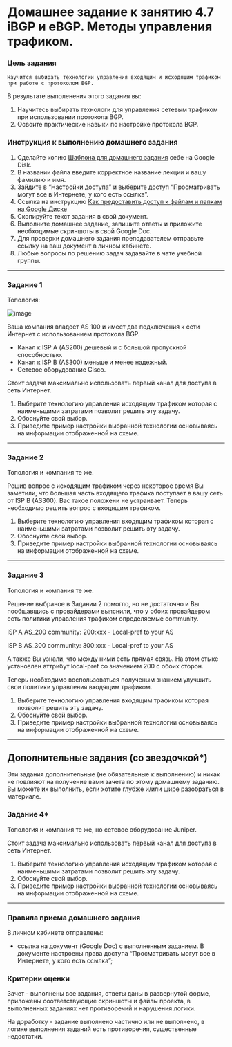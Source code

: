 # Домашнее задание к занятию 4.7 iBGP и eBGP. Методы управления трафиком.

### Цель задания

`Научится выбирать технологии управления входящим и исходящим трафиком при работе с протоколом BGP.`

В результате выполенения этого задания вы:
1. Научитесь выбирать технологи для управления сетевым трафиком при использовании протокола BGP.
2. Освоите практические навыки по настройке протокола BGP.

### Инструкция к выполнению домашнего задания

1. Сделайте копию [Шаблона для домашнего задания](https://docs.google.com/document/d/1youKpKm_JrC0UzDyUslIZW2E2bIv5OVlm_TQDvH5Pvs/edit) себе на Google Disk.
2. В названии файла введите корректное название лекции и вашу фамилию и имя.
3. Зайдите в “Настройки доступа” и выберите доступ “Просматривать могут все в Интернете, у кого есть ссылка”.
4. Ссылка на инструкцию [Как предоставить доступ к файлам и папкам на Google Диске](https://support.google.com/docs/answer/2494822?hl=ru&co=GENIE.Platform%3DDesktop)
5. Скопируйте текст задания в свой документ.
6. Выполните домашнее задание, запишите ответы и приложите необходимые скриншоты в свой Google Doc.
7. Для проверки домашнего задания преподавателем отправьте ссылку на ваш документ в личном кабинете.
8. Любые вопросы по решению задач задавайте в чате учебной группы.

------

### Задание 1

Топология:

![image](https://user-images.githubusercontent.com/46966420/159045752-8eafee92-cca6-4257-b2be-022a292f45f0.png)

Ваша компания владеет AS 100 и имеет два подключения к сети Интернет с использованием протокола BGP. 
- Канал к ISP А (AS200) дешевый и с большой пропускной способностью. 
- Канал к ISP B (AS300) меньше и менее надежный. 
- Сетевое оборудование Cisco.

Стоит задача максимально использовать первый канал для доступа в сеть Интернет.

1. Выберите технологию управления исходящим трафиком которая с наименьшими затратами позволит решить эту задачу. 
2. Обоснуйте свой выбор.
3. Приведите пример настройки выбранной технологии основываясь на информации отображенной на схеме.

---

### Задание 2

Топология и компания те же.

Решив вопрос с исходящим трафиком через некоторое время Вы заметили, что большая часть входящего трафика поступает в вашу сеть от ISP B (AS300). 
Вас такое положени не устраивает. Теперь необходимо решить вопрос с входящим трафиком.

1. Выберите технологию управления входящим трафиком которая с наименьшими затратами позволит решить эту задачу. 
2. Обоснуйте свой выбор.
3. Приведите пример настройки выбранной технологии основываясь на информации отображенной на схеме.

---

### Задание 3

Топология и компания те же.

Решение выбраное в Задании 2 помогло, но не достаточно и Вы пообщавщись с провайдерами выяснили, что у обоих провайдером есть 
политики управления трафиком определяемые community. 

ISP A AS_200 community:
200:xxx - Local-pref to your AS

ISP B AS_300 community:
300:xxx - Local-pref to your AS

А также Вы узнали, что между ними есть прямая связь. На этом стыке установлен аттрибут local-pref со значением 200 с обоих сторон. 

Теперь необходимо воспользоваться полученым знанием улучшить свои политики управления входящим трафиком.
1. Выберите технологию управления входящим трафиком которая позволит решить эту задачу. 
2. Обоснуйте свой выбор.
3. Приведите пример настройки выбранной технологии основываясь на информации отображенной на схеме.

---
## Дополнительные задания (со звездочкой*)

Эти задания дополнительные (не обязательные к выполнению) и никак не повлияют на получение вами зачета по этому домашнему заданию. Вы можете их выполнить, если хотите глубже и/или шире разобраться в материале.

### Задание 4*

Топология и компания те же, но сетевое оборудование Juniper.


Стоит задача максимально использовать первый канал для доступа в сеть Интернет.

1. Выберите технологию управления исходящим трафиком которая с наименьшими затратами позволит решить эту задачу. 
2. Обоснуйте свой выбор.
3. Приведите пример настройки выбранной технологии основываясь на информации отображенной на схеме.


---

### Правила приема домашнего задания

В личном кабинете отправлены:

- ссылка на документ (Google Doc) с выполненным заданием. В документе настроены права доступа “Просматривать могут все в Интернете, у кого есть ссылка”;

### Критерии оценки

Зачет - выполнены все задания, ответы даны в развернутой форме, приложены соответствующие скриншоты и файлы проекта, в выполненных заданиях нет противоречий и нарушения логики.

На доработку - задание выполнено частично или не выполнено, в логике выполнения заданий есть противоречия, существенные недостатки.
